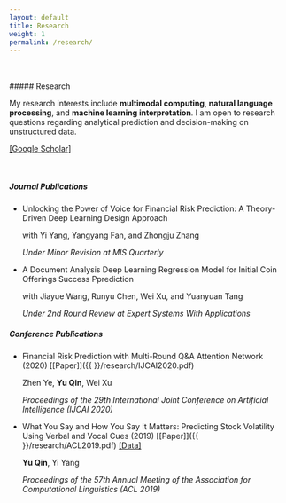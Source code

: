 ```yaml
---
layout: default
title: Research
weight: 1
permalink: /research/
---
```


<br/>
<br/>
##### Research

My research interests include **multimodal computing**, **natural language processing**, and **machine learning interpretation**. I am open to research questions regarding analytical prediction and decision-making on unstructured data.<br>

[[Google Scholar]](https://scholar.google.com/citations?user=pSUNWFEAAAAJ)

<br/>


##### Journal Publications

* Unlocking the Power of Voice for Financial Risk Prediction: A Theory-Driven Deep Learning Design Approach

	with Yi Yang, Yangyang Fan, and Zhongju Zhang

	*Under Minor Revision at MIS Quarterly*

* A Document Analysis Deep Learning Regression Model for Initial Coin Offerings Success Pprediction

	with Jiayue Wang, Runyu Chen, Wei Xu, and Yuanyuan Tang

	*Under 2nd Round Review at Expert Systems With Applications*



##### Conference Publications

* Financial Risk Prediction with Multi-Round Q&A Attention Network (2020) [[Paper]]({{  }}/research/IJCAI2020.pdf)

	Zhen Ye, **Yu Qin**, Wei Xu

	*Proceedings of the 29th International Joint Conference on Artificial Intelligence (IJCAI 2020)*


* What You Say and How You Say It Matters: Predicting Stock Volatility Using Verbal and Vocal Cues (2019)  [[Paper]]({{  }}/research/ACL2019.pdf) [[Data]](https://github.com/GeminiLn/EarningsCall_Dataset)

	**Yu Qin**, Yi Yang

	*Proceedings of the 57th Annual Meeting of the Association for Computational Linguistics (ACL 2019)*